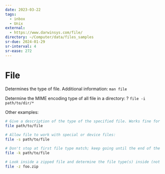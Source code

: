 ```yaml
---
date: 2023-03-22
tags:
  - inbox
  - Unix
external:
  - https://www.darwinsys.com/file/
directory: ~/Computer/data/files_samples
sr-due: 2024-01-29
sr-interval: 4
sr-ease: 272
---
```


# File

Determines the type of file. Additional information: `man file`

Determine the MIME encoding type of all file in a directory: ?
`file -i path/to/dir/*`

Other examples:

```bash
# Give a description of the type of the specified file. Works fine for files with no file extension:
file path/to/file

# Allow file to work with special or device files:
file -s path/to/file

# Don't stop at first file type match; keep going until the end of the file:
file -k path/to/file

# Look inside a zipped file and determine the file type(s) inside (not worked when I tried it):
file -z foo.zip

```
